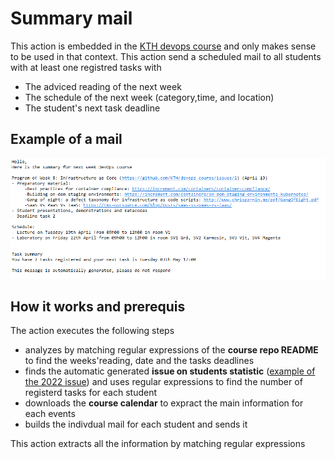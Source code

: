 # Summary mail

This action is embedded in the [KTH devops course](https://github.com/KTH/devops-course) and only makes sense to be used in that context.
This action send a scheduled mail to all students with at least one registred tasks with 
- The adviced reading of the next week
- The schedule of the next week (category,time, and location)
- The student's next task deadline

## Example of a mail
![mail_example](assets/mail_example.png)

## How it works and prerequis 
The action executes the following steps 
- analyzes by matching regular expressions of the **course repo README** to find the weeks'reading, date and the tasks deadlines
- finds the automatic generated **issue on students statistic** ([example of the 2022 issue](https://github.com/KTH/devops-course/issues/1607)) and uses regular expressions to find the number of registerd tasks for each student
- downloads the **course calendar** to expract the main information for each events
- builds the indivdual mail for each student and sends it

This action extracts all the information by matching regular expressions